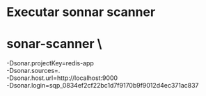 <h1>Executar sonnar scanner</h1>

# sonar-scanner \
  -Dsonar.projectKey=redis-app \
  -Dsonar.sources=. \
  -Dsonar.host.url=http://localhost:9000 \
  -Dsonar.login=sqp_0834ef2cf22bc1d7f9170b9f9012d4ec371ac837